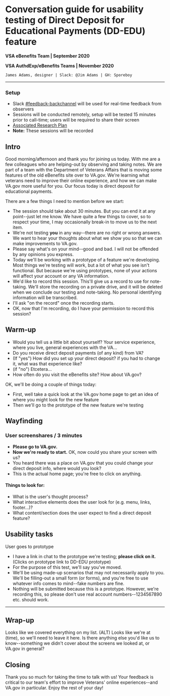 # Conversation guide for usability testing of Direct Deposit for Educational Payments (DD-EDU) feature
**VSA eBenefits Team | September 2020**

**VSA AuthdExp/eBenefits Teams | November 2020**

`James Adams, designer | Slack: @Jim Adams | GH: Sporeboy`

---

### Setup
- Slack [#feedback-backchannel](https://dsva.slack.com/channels/feedback-backchannel) will be used for real-time feedback from observers
- Sessions will be conducted remotely, setup will be tested 15 minutes prior to call-time; users will be required to share their screen
- [Associated Research Plan](https://github.com/department-of-veterans-affairs/va.gov-team/blob/master/products/identity-personalization/direct-deposit/edu-direct-deposit/design/usability-testing/dd-edu-research-plan.md)
- **Note:** These sessions will be recorded

## Intro
Good morning/afternoon and thank you for joining us today. With me are a few colleagues who are helping-out by observing and taking notes. We are part of a team with the Department of Veterans Affairs that is moving some features of the old eBenefits site over to VA.gov. We're learning what veterans need to improve their online experience, and how we can make VA.gov more useful for you. Our focus today is direct deposit for educational payments.

There are a few things I need to mention before we start:
- The session should take about 30 minutes. But you can end it at any point--just let me know. We have quite a few things to cover, so to respect your time, I may occasionally break-in to move us to the next item.
- We're not testing **you** in any way--there are no right or wrong answers. We want to hear your thoughts about what we show you so that we can make improvements to VA.gov.
- Please say what's on your mind--good and bad. I will not be offended by any opinions you express.
- Today we'll be working with a prototype of a feature we're developing. Most things we're testing will work, but a lot of what you see isn't functional. But because we're using prototypes, none of your actions will affect your account or any VA information.
- We'd like to record this session. This'll give us a record to use for note-taking. We'll store the recording on a private drive, and it will be deleted when we conclude our testing and note-taking. No personal identifying information will be transcribed.
- I'll ask "on the record" once the recording starts.
- OK, now that I'm recording, do I have your permission to record this session?

## Warm-up
- Would you tell us a little bit about yourself? Your service experience, where you live, general experiences with the VA...
- Do you receive direct deposit payments (of any kind) from VA?
- (If "yes") How did you set up your direct deposit? if you had to change it, what was that experience like?
- (if "no") Etcetera...
- How often do you visit the eBenefits site? How about VA.gov?

OK, we'll be doing a couple of things today: 
- First, well take a quick look at the VA.gov home page to get an idea of where you might look for the new feature
- Then we'll go to the prototype of the new feature we're testing

## Wayfinding
### User screenshares / 3 minutes
- **Please go to VA.gov.**
- **Now we're ready to start.** OK, now could you share your screen with us?
- You heard there was a place on VA.gov that you could change your direct deposit info, where would you look?
- This is the actual home page; you're free to click on anything.

#### Things to look for:
- What is the user's thought process?
- What interactive elements does the user look for (e.g. menu, links, footer...)?
- What content/section does the user expect to find a direct deposit feature?

## Usability tasks
User goes to prototype
- I have a link in chat to the prototype we're testing; **please click on it.** (Clicks on prototype link to DD-EDU prototype)
- For the purpose of this test, we'll say you've moved.
- We'll be using made-up scenarios that may not necessarily apply to you. We'll be filling-out a small form (or forms), and you're free to use whatever info comes to mind--fake numbers are fine. 
- Nothing will be submitted because this is a prototype. However, we're recording this, so please don't use real account numbers--1234567890 etc. should work.

<!--

### Task 1 / Chapter 36 wizard / 5 minutes
User determines if 28-8832 is the sole form to use to apply for career and education benefits
- Please take a **look at this page and see if you qualify for Chapter 36 or other benefits.**
- (When user gets to the time-limit Q) Does this disqualify you? Let's say that it's been only six months.

### Task 1A / Chapter 31 wizard / 5 minutes
Users with a disability rating may jump to the 21-1900
- So do you know why you were sent here? 
- How is this different from the previous page/screen/form?
- Please **look at this page and see if you qualify.** 
- (When user gets to the time-limit Q) Does this disqualify you? Let's say that it's been only two years.

#### Things to look for:
- Does the user read/understand the intro copy?
- Are the mechanics of the wizard intuitive? What other (wizard) features are users expecting?
- Do any users see or use the "skip to form" link?
- Can the user determine from the wizard if the form is right for them? Will they (and when) jump to the 28-1900?
- Are users thrown-off by the final "do you want to apply" question at the end of wizards?
- Where are users confused by the similarities of the two wizards?

### Task 2 / Completing the form / 3 minutes
User completes the 28-8832 or 28-1900 form
- (If prompt needed) OK, looks like you qualify, so now **take the next step to apply for benefits.**
- (ALT) Seems you don't qualify according to our questions; but what if you were told to complete the form any way? Please **go ahead and apply for benefits.** 

### Task 2A / Completing the alternate form / 3 minutes
User jumps to VR&E wizard, then the 28-1900 form
- (If prompt needed) OK, looks like you qualify, so now **take the next step to apply for benefits.**
- (ALT) Seems you don't qualify according to our questions; but what if you were told to complete the form any way? Please **go ahead and apply for benefits.** 
- (At end of form) How was this form different from the last form?

#### Things to look for:
- Do users choose to sign in? Or do they prefer to submit the form unauthenticated?
- Is the flow of the form intuitive? What language trips-up the user?
- Do users review their submission info? Do they understand the intended function of the accordions?
- Does the confirmation screen satisfy the user regarding confirmation and next steps?
- Where are users confused by the similarities of the two forms?

## Final thoughts
- If this were real information, what would expect to happen next?
- What are your thoughts about the questions at the start of the form?
- What on the site would you do/look at next?
- How could we make things more clear?

-->

---

## Wrap-up
Looks like we covered everything on my list. (ALT) Looks like we're at (time), so we'll need to leave it here. Is there anything else you'd like us to know--something we didn't cover about the screens we looked at, or VA.gov in general?

## Closing
Thank you so much for taking the time to talk with us! Your feedback is critical to our team's effort to improve Veterans' online experiences--and VA.gov in particular. Enjoy the rest of your day!
